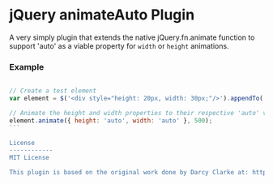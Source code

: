 jQuery animateAuto Plugin
=============

A very simply plugin that extends the native jQuery.fn.animate function to support 'auto' as a viable property for `width` or `height` animations.

### Example

````javascript

// Create a test element
var element = $('<div style="height: 20px, width: 30px;"/>').appendTo('body');

// Animate the height and width properties to their respective 'auto' values
element.animate({ height: 'auto', width: 'auto' }, 500);
```

License
------------
MIT License

This plugin is based on the original work done by Darcy Clarke at: http://darcyclarke.me/articles/development/fix-jquerys-animate-to-allow-auto-values/
